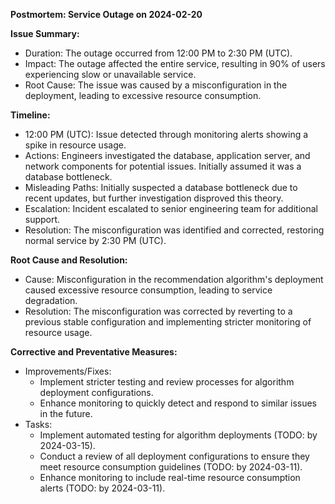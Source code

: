 **Postmortem: Service Outage on 2024-02-20**

**Issue Summary:**

- Duration: The outage occurred from 12:00 PM to 2:30 PM (UTC).
- Impact: The outage affected the entire service, resulting in 90% of users experiencing slow or unavailable service.
- Root Cause: The issue was caused by a misconfiguration in the deployment, leading to excessive resource consumption.

**Timeline:**

- 12:00 PM (UTC): Issue detected through monitoring alerts showing a spike in resource usage.
- Actions: Engineers investigated the database, application server, and network components for potential issues. Initially assumed it was a database bottleneck.
- Misleading Paths: Initially suspected a database bottleneck due to recent updates, but further investigation disproved this theory.
- Escalation: Incident escalated to senior engineering team for additional support.
- Resolution: The misconfiguration was identified and corrected, restoring normal service by 2:30 PM (UTC).

**Root Cause and Resolution:**

- Cause: Misconfiguration in the recommendation algorithm's deployment caused excessive resource consumption, leading to service degradation.
- Resolution: The misconfiguration was corrected by reverting to a previous stable configuration and implementing stricter monitoring of resource usage.

**Corrective and Preventative Measures:**

- Improvements/Fixes:
    - Implement stricter testing and review processes for algorithm deployment configurations.
    - Enhance monitoring to quickly detect and respond to similar issues in the future.
- Tasks:
    - Implement automated testing for algorithm deployments (TODO: by 2024-03-15).
    - Conduct a review of all deployment configurations to ensure they meet resource consumption guidelines (TODO: by 2024-03-11).
    - Enhance monitoring to include real-time resource consumption alerts (TODO: by 2024-03-11).

